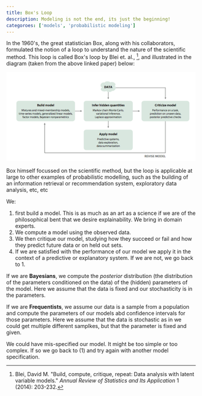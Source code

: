 ```yaml
---
title: Box's Loop
description: Modeling is not the end, its just the beginning!
categoroes: ['models', 'probabilistic modeling']
---
```


In the 1960's, the great statistician Box, along with his collaborators, formulated the notion of a loop to understand the nature of the scientific method. This loop is called Box's loop by Blei et. al., [^1], and illustrated in the diagram (taken from the above linked paper) below:

![](images/boxloop.png)

Box himself focussed on the scientific method, but the loop is applicable at large to other examples of probabilistic modelling, such as the building of an information retrieval or recommendation system, exploratory data analysis, etc, etc

We:

1. first build a model. This is as much as an art as a science if we are of the philosophical bent that we desire explainability. We bring in domain experts.
2. We compute a model using the observed data.
3. We then critique our model, studying how they succeed or fail and how they predict future data or on held out sets.
4. If we are satisfied with the performance of our model we apply it in the context of a predictive or explanatory system. If we are not, we go back to 1.

If we are **Bayesians**, we compute the *posterior* distribution (the distribution of the parameters conditioned on the data) of the (hidden) parameters of the model. Here we assume that the data is fixed and our stochasticity is in the parameters.

If we are **Frequentists**, we assume our data is a sample from a population and compute the parameters of our models abd confidence intervals for those parameters. Here we assume that the data is stochastic as in we could get multiple different samplkes, but that the parameter is fixed and given.

We could have mis-specified our model. It might be too simple or too complex. If so we go back to (1) and try again with another model specification.

[^1]: Blei, David M. "Build, compute, critique, repeat: Data analysis with latent variable models." *Annual Review of Statistics and Its Application* 1 (2014): 203-232.